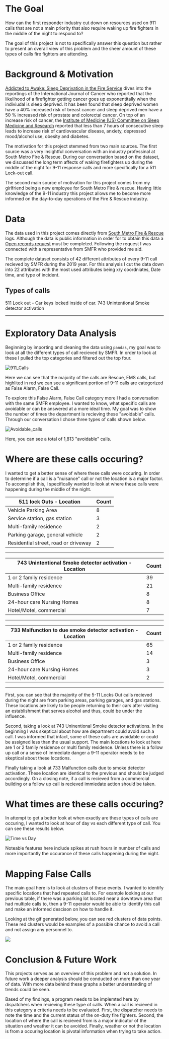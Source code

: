 # The Goal

How can the first responder industry cut down on resources used on 911 calls that are not a main priority that also require waking up fire fighters in the middle of the night to respond to?

The goal of this project is not to specifically answer this question but rather to present an overall view of this problem and the sheer amount of these types of calls fire fighters are attending.  


# Background & Motivation

[Addicted to Awake: Sleep Deprivation in the Fire Service](https://www.fireengineering.com/2018/11/15/196617/addicted-to-awake/#:~:text=This%20coincides%20with%20Barger's%20research,did%20not%20screen%20as%20positive.) dives into the reportings of the International Journal of Cancer who reported that the likelihood of a firefighter getting cancer goes up exponentitally when the indiviudal is sleep deprived. It has been found that sleep deprived women have a 40% increased risk of breast cancer and sleep deprived men have a 50 % increased risk of prostate and colorectal cancer. On top of an increase risk of cancer, the [Institute of Medicine (US) Committee on Sleep Medicine and Research](https://pubmed.ncbi.nlm.nih.gov/20669438/) reported that less than 7 hours of consecutive sleep leads to increase risk of cardiovascular disease, anxiety, depressed mood/alcohol use, obesity and diabetes.


The motivation for this project stemmed from two main sources. The first source was a very insightful conversation with an industry professinal at South Metro Fire & Rescue. During our conversation based on the dataset, we discussed the long term affects of waking firefighters up during the middle of the night for 9-11 response calls and more specifically for a 511 Lock-out call. 

The second main source of motivation for this project comes from my girlfriend being a new employee for South Metro Fire & rescue. Having little knowledge of the 9-11 industry this project allows me to become more informed on the day-to-day operations of the Fire & Rescue industry. 



# Data

The data used in this project comes directly from [South Metro Fire & Rescue](https://www.southmetro.org/) logs. Although the data is public information in order for to obtain this data a [Open records request](https://www.southmetro.org/467/Open-Records-Requests) must be completed. Following the request I was connected with a representative from SMFR who provided me aid.

The complete dataset consists of 42 different attributes of every 9-11 call recieved by SMFR during the 2019 year. For this analysis I cut the data down into 22 attributes with the most used attributes being x/y coordniates, Date time, and type of incident.


## Types of calls

511 Lock out - Car keys locked inside of car.
743 Unintentional Smoke detector activation



-------------------------------------------------------




# Exploratory Data Analysis
Beginning by importing and cleaning the data using `pandas`, my goal was to look at all the different types of call recieved by SMFR. In order to look at these I pulled the top categories and filtered out the top four. 


![911_Calls](images/911_calls.png)

Here we can see that the majority of the calls are Rescue, EMS calls, but highlited in red we can see a significant portion of 9-11 calls are categorized as False Alarm, False Call. 

To explore this False Alarm, False Call category more I had a conversation with the same SMFR employee. I wanted to know, what specific calls are avoidable or can be answered at a more ideal time. My goal was to show the number of times the department is recieving these "avoidable" calls. Through our conversation I chose three types of calls shown below.

![Avoidable_calls](images/false_calls.png)

Here, you can see a total of 1,813 "avoidable" calls. 



# Where are these calls occuring?
I wanted to get a better sense of where these calls were occuring. In order to determine if a call is a "nuisance" call or not the location is a major factor. To accomplish this, I specifically wanted to look at where these calls were happening during the middle of the night. 

| 511 lock Outs - Location                            | Count |
|--------------------------------------|------- |
| Vehicle Parking Area                 | 8     |
| Service station, gas station         | 3     |
| Multi-family residence               | 2     |
| Parking garage, general vehicle      | 2     |
| Residential street, road or driveway | 2     |


-------------------------------
| 743 Unintentional Smoke detector activation - Location| Count |
|---------------------------------------------|-------|
| 1 or 2 family residence                     | 39    |
| Multi-family residence                      | 21    |
| Business Office                             | 8     |
| 24-hour care Nursing Homes                  | 8     |
| Hotel/Motel, commercial                     | 7     |

--------------------------------------------------------

| 733 Malfunction to due smoke detector activation - Location| Count |
|--------------------------------------------------|-------|
| 1 or 2 family residence                          | 65    |
| Multi-family residence                           | 14    |
| Business Office                                  | 3     |
| 24-hour care Nursing Homes                       | 3     |
| Hotel/Motel, commercial                          | 2     |

------------------------------------------------------------------

First, you can see that the majority of the 5-11 Locks Out calls recieved during the night are from parking areas, parking garages, and gas stations. These locations are likely to be people returning to their cars after visiting an establishment that serves alcohol and thus, could be under the influence. 

Second, taking a look at 743 Uninentional Smoke detector activations. In the beginning I was skeptical about how are department could avoid such a call. I was informed that infact, some of these calls are avoidable or could be assigned less than the usual support. The main locations to look at here are 1 or 2 family residence or multi family residence. Unless there is a follow up call or a sense of immediate danger a 9-11 operator needs to be skeptical about these locations. 

Finally taking a look at 733 Malfunction calls due to smoke detector activation. These location are identical to the previous and should be judged accordingly. On a closing note, if a call is recieved from a commercial building or a follow up call is recieved immiedate action should be taken.



# What times are these calls occuring?

In attempt to get a better look at when exactly are these types of calls are occuring, I wanted to look at hour of day vs each different type of call. You can see these results below.


![Time vs Day](images/violin_plot.png)


Noteable features here include spikes at rush hours in number of calls and more importantly the occurance of these calls happening during the night.



# Mapping False Calls

The main goal here is to look at clusters of these events. I wanted to identify specific locations that had repeated calls to. For example looking at our previous table, if there was a parking lot located near a downtown area that had multiple calls to, then a 9-11 operator would be able to identify this call and make an informed descison on how to handle it.

Looking at the gif generated below, you can see red clusters of data points. These red clusters would be examples of a possible chance to avoid a call and not assign any personnel to.


![](images/heatmap.gif)


# Conclusion & Future Work

This projects serves as an overview of this problem and not a solution. In future work a deeper analysis should be conducted on more than one year of data. With more data behind these graphs a better understanding of trends could be seen.

Based of my findings, a program needs to be implemted here by dispatchers when recieving these type of calls. When a call is recieved in this category a criteria needs to be evaluated. First, the dispatcher needs to note the time and the current status of the on-duty fire fighters. Second, the location of where the call is recieved from is a major indicator of the situation and weather it can be avoided. Finally, weather or not the location is from a occuring location is pivotal information when trying to take action.
